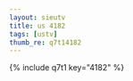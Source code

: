 ```yaml
--- 
layout: sieutv
title: us 4182
tags: [ustv]
thumb_re: q7t14182
---
```

{% include q7t1 key="4182" %} 
